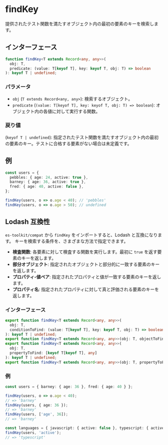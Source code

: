 # findKey

提供されたテスト関数を満たすオブジェクト内の最初の要素のキーを検索します。

## インターフェース

```typescript
function findKey<T extends Record<any, any>>(
  obj: T,
  predicate: (value: T[keyof T], key: keyof T, obj: T) => boolean
): keyof T | undefined;
```

### パラメータ

- `obj` (`T extends Record<any, any>`): 検索するオブジェクト。
- `predicate` (`(value: T[keyof T], key: keyof T, obj: T) => boolean`): オブジェクト内の各値に対して実行する関数。

### 戻り値

(`keyof T | undefined`): 指定されたテスト関数を満たすオブジェクト内の最初の要素のキー。テストに合格する要素がない場合は未定義です。

## 例

```typescript
const users = {
  pebbles: { age: 24, active: true },
  barney: { age: 36, active: true },
  fred: { age: 40, active: false },
};

findKey(users, o => o.age < 40); // 'pebbles'
findKey(users, o => o.age > 50); // undefined
```

## Lodash 互換性

`es-toolkit/compat` から `findKey` をインポートすると、Lodash と互換になります。
キーを検索する条件を、さまざまな方法で指定できます。

- **検査関数**: 各要素に対して検査する関数を実行します。最初に `true` を返す要素のキーを返します。
- **部分オブジェクト**: 指定されたオブジェクトと部分的に一致する要素のキーを返します。
- **プロパティ-値ペア**: 指定されたプロパティと値が一致する要素のキーを返します。
- **プロパティ名**: 指定されたプロパティに対して真と評価される要素のキーを返します。

### インターフェース

```typescript
export function findKey<T extends Record<any, any>>(
  obj: T,
  conditionToFind: (value: T[keyof T], key: keyof T, obj: T) => boolean
): keyof T | undefined;
export function findKey<T extends Record<any, any>>(obj: T, objectToFind: Partial<T[keyof T]>): keyof T | undefined;
export function findKey<T extends Record<any, any>>(
  obj: T,
  propertyToFind: [keyof T[keyof T], any]
): keyof T | undefined;
export function findKey<T extends Record<any, any>>(obj: T, propertyToFind: keyof T[keyof T]): keyof T | undefined;
```

### 例

```typescript
const users = { barney: { age: 36 }, fred: { age: 40 } };

findKey(users, o => o.age < 40);
// => 'barney'
findKey(users, { age: 36 });
// => 'barney'
findKey(users, ['age', 36]);
// => 'barney'

const languages = { javascript: { active: false }, typescript: { active: true } };
findKey(users, 'active');
// => 'typescript'
```
